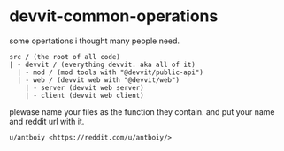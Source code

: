 # devvit-common-operations

some opertations i thought many people need.

```
src / (the root of all code)
| - devvit / (everything devvit. aka all of it)
  | - mod / (mod tools with "@devvit/public-api")
  | - web / (devvit web with "@devvit/web")
    | - server (devvit web server)
    | - client (devvit web client)
```

plewase name your files as the function they contain. and put your name and reddit url with it.

`u/antboiy <https://reddit.com/u/antboiy/>`